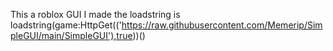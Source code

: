This a roblox GUI I made the loadstring is loadstring(game:HttpGet(('https://raw.githubusercontent.com/Memerip/SimpleGUI/main/SimpleGUI'),true))()
